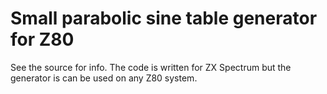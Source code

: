 # Small parabolic sine table generator for Z80

See the source for info. The code is written for ZX Spectrum but the
generator is can be used on any Z80 system.
